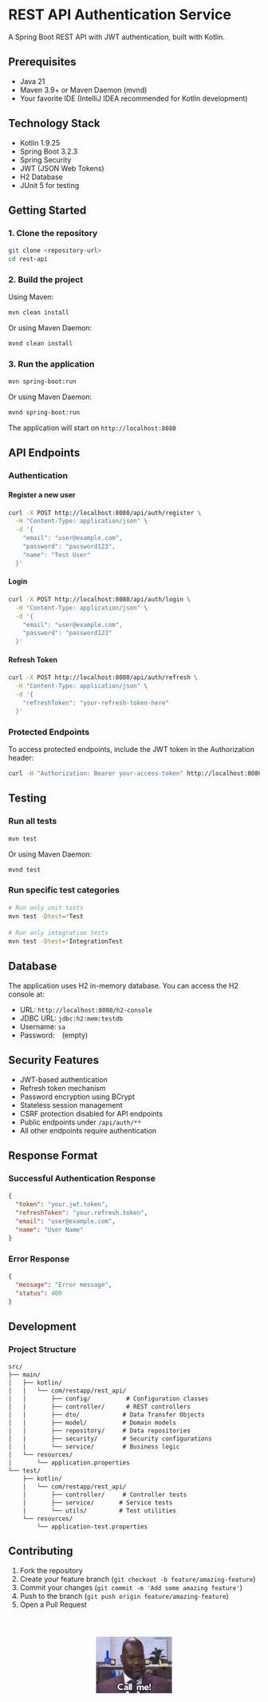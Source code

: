 # REST API Authentication Service

A Spring Boot REST API with JWT authentication, built with Kotlin.

## Prerequisites

- Java 21
- Maven 3.9+ or Maven Daemon (mvnd)
- Your favorite IDE (IntelliJ IDEA recommended for Kotlin development)

## Technology Stack

- Kotlin 1.9.25
- Spring Boot 3.2.3
- Spring Security
- JWT (JSON Web Tokens)
- H2 Database
- JUnit 5 for testing

## Getting Started

### 1. Clone the repository
```bash
git clone <repository-url>
cd rest-api
```

### 2. Build the project
Using Maven:
```bash
mvn clean install
```
Or using Maven Daemon:
```bash
mvnd clean install
```

### 3. Run the application
```bash
mvn spring-boot:run
```
Or using Maven Daemon:
```bash
mvnd spring-boot:run
```

The application will start on `http://localhost:8080`

## API Endpoints

### Authentication

#### Register a new user
```bash
curl -X POST http://localhost:8080/api/auth/register \
  -H "Content-Type: application/json" \
  -d '{
    "email": "user@example.com",
    "password": "password123",
    "name": "Test User"
  }'
```

#### Login
```bash
curl -X POST http://localhost:8080/api/auth/login \
  -H "Content-Type: application/json" \
  -d '{
    "email": "user@example.com",
    "password": "password123"
  }'
```

#### Refresh Token
```bash
curl -X POST http://localhost:8080/api/auth/refresh \
  -H "Content-Type: application/json" \
  -d '{
    "refreshToken": "your-refresh-token-here"
  }'
```

### Protected Endpoints
To access protected endpoints, include the JWT token in the Authorization header:
```bash
curl -H "Authorization: Bearer your-access-token" http://localhost:8080/your-protected-endpoint
```

## Testing

### Run all tests
```bash
mvn test
```
Or using Maven Daemon:
```bash
mvnd test
```

### Run specific test categories
```bash
# Run only unit tests
mvn test -Dtest=*Test

# Run only integration tests
mvn test -Dtest=*IntegrationTest
```

## Database

The application uses H2 in-memory database. You can access the H2 console at:
- URL: `http://localhost:8080/h2-console`
- JDBC URL: `jdbc:h2:mem:testdb`
- Username: `sa`
- Password: ` ` (empty)

## Security Features

- JWT-based authentication
- Refresh token mechanism
- Password encryption using BCrypt
- Stateless session management
- CSRF protection disabled for API endpoints
- Public endpoints under `/api/auth/**`
- All other endpoints require authentication

## Response Format

### Successful Authentication Response
```json
{
  "token": "your.jwt.token",
  "refreshToken": "your.refresh.token",
  "email": "user@example.com",
  "name": "User Name"
}
```

### Error Response
```json
{
  "message": "Error message",
  "status": 400
}
```

## Development

### Project Structure
```
src/
├── main/
│   ├── kotlin/
│   │   └── com/restapp/rest_api/
│   │       ├── config/          # Configuration classes
│   │       ├── controller/      # REST controllers
│   │       ├── dto/            # Data Transfer Objects
│   │       ├── model/          # Domain models
│   │       ├── repository/     # Data repositories
│   │       ├── security/       # Security configurations
│   │       └── service/        # Business logic
│   └── resources/
│       └── application.properties
└── test/
    ├── kotlin/
    │   └── com/restapp/rest_api/
    │       ├── controller/     # Controller tests
    │       ├── service/       # Service tests
    │       └── utils/         # Test utilities
    └── resources/
        └── application-test.properties
```

## Contributing

1. Fork the repository
2. Create your feature branch (`git checkout -b feature/amazing-feature`)
3. Commit your changes (`git commit -m 'Add some amazing feature'`)
4. Push to the branch (`git push origin feature/amazing-feature`)
5. Open a Pull Request

#

<br>

<div align="center">
  <a  href="https://github.com/jeffersontavaresdm">
    <img width="30%" src="https://github.com/jeffersontavaresdm/jeffersontavaresdm/blob/main/images/call-me-shaq.gif" width="25"/>
  </a>
</div>
